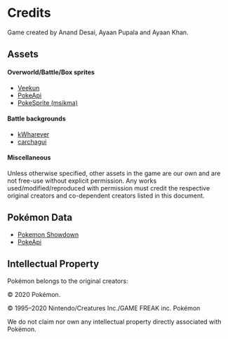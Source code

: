 # Credits

Game created by Anand Desai, Ayaan Pupala and Ayaan Khan.

## Assets

#### Overworld/Battle/Box sprites

- [Veekun](https://veekun.com/)
- [PokeApi](https://pokeapi.co/)
- [PokeSprite (msikma)](https://github.com/msikma/pokesprite)

#### Battle backgrounds

- [kWharever](https://www.deviantart.com/kwharever)
- [carchagui](https://www.deviantart.com/carchagui)

#### Miscellaneous

Unless otherwise specified, other assets in the game are our own and are not free-use without explicit permission.  Any works used/modified/reproduced with permission must credit the respective original creators and co-dependent creators listed in this document.

## Pokémon Data

- [Pokemon Showdown](https://pokemonshowdown.com/)
- [PokeApi](https://pokeapi.co/)

## Intellectual Property

Pokémon belongs to the original creators:

© 2020 Pokémon. 

© 1995–2020 Nintendo/Creatures Inc./GAME FREAK inc. Pokémon

We do not claim nor own any intellectual property directly associated with Pokémon. 


